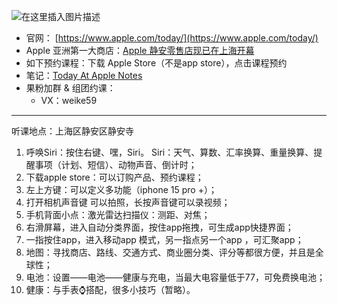 ![在这里插入图片描述](https://i-blog.csdnimg.cn/blog_migrate/ace03cab9c1983949edd63865ec37f53.png)

- 官网： [https://www.apple.com/today/](https://www.apple.com/today/)
- Apple 亚洲第一大商店：[Apple 静安零售店现已在上海开幕](https://www.apple.com.cn/newsroom/2024/03/apple-jingan-now-open-in-shanghai/)
- 如下预约课程：下载 Apple Store（不是app store），点击课程预约
- 笔记：[Today At Apple Notes](https://ghostwritten.blog.csdn.net/article/details/138050890)
- 果粉加群 & 组团约课：
  - VX：weike59

---


听课地点：上海区静安区静安寺

1. 呼唤Siri：按住右键、嘿，Siri。
Siri：天气、算数、汇率换算、重量换算、提醒事项（计划、短信）、动物声音、倒计时；
2. 下载apple store：可以订购产品、预约课程；
3. 左上方键：可以定义多功能（iphone 15 pro +）；
4. 打开相机声音键 可以拍照，长按声音键可以录视频；
5. 手机背面小点：激光雷达扫描仪：测距、对焦；
6. 右滑屏幕，进入自动分类界面，按住app拖拽，可生成app快捷界面；
7. 一指按住app，进入移动app 模式，另一指点另一个app ，可汇聚app；
8. 地图：寻找商店、路线、交通方式、商业圈分类、评分等都很方便，并且是全球性；
9. 电池：设置——电池——健康与充电，当最大电容量低于77，可免费换电池；
10. 健康：与手表⌚️搭配，很多小技巧（暂略）。
